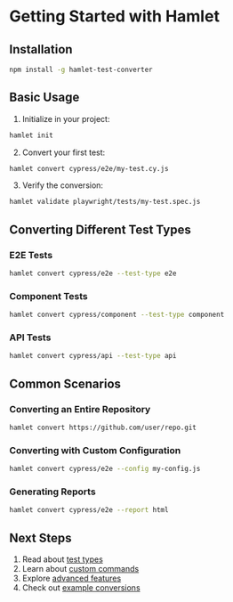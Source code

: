 # Getting Started with Hamlet

## Installation

```bash
npm install -g hamlet-test-converter
```

## Basic Usage

1. Initialize in your project:
```bash
hamlet init
```

2. Convert your first test:
```bash
hamlet convert cypress/e2e/my-test.cy.js
```

3. Verify the conversion:
```bash
hamlet validate playwright/tests/my-test.spec.js
```

## Converting Different Test Types

### E2E Tests
```bash
hamlet convert cypress/e2e --test-type e2e
```

### Component Tests
```bash
hamlet convert cypress/component --test-type component
```

### API Tests
```bash
hamlet convert cypress/api --test-type api
```

## Common Scenarios

### Converting an Entire Repository
```bash
hamlet convert https://github.com/user/repo.git
```

### Converting with Custom Configuration
```bash
hamlet convert cypress/e2e --config my-config.js
```

### Generating Reports
```bash
hamlet convert cypress/e2e --report html
```

## Next Steps

1. Read about [test types](./test-types.md)
2. Learn about [custom commands](./custom-commands.md)
3. Explore [advanced features](../advanced/repository-conversion.md)
4. Check out [example conversions](../examples/)